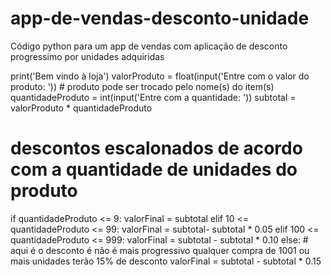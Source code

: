 # app-de-vendas-desconto-unidade
Código python para um app de vendas com aplicação de desconto progressimo por unidades adquiridas

print('Bem vindo à loja')
valorProduto = float(input('Entre com o valor do produto: ')) #  produto pode ser trocado pelo nome(s) do item(s)
quantidadeProduto = int(input('Entre com a quantidade: '))
subtotal = valorProduto * quantidadeProduto
#  descontos escalonados de acordo com a quantidade de unidades do produto
if quantidadeProduto <= 9:
    valorFinal = subtotal
elif 10 <= quantidadeProduto <= 99:
    valorFinal = subtotal- subtotal * 0.05
elif 100 <= quantidadeProduto <= 999:
    valorFinal = subtotal - subtotal * 0.10
else: #  aqui é o desconto é não é mais progressivo qualquer compra de 1001 ou mais unidades terão 15% de desconto
    valorFinal = subtotal - subtotal * 0.15
